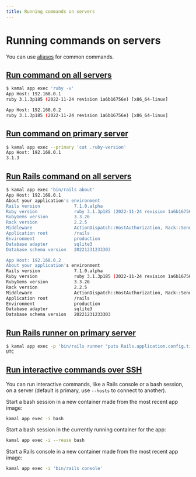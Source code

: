 ```yaml
---
title: Running commands on servers
---
```


# Running commands on servers

You can use [aliases](../../configuration/aliases) for common commands.

## [Run command on all servers](#run-command-on-all-servers)

```bash
$ kamal app exec 'ruby -v'
App Host: 192.168.0.1
ruby 3.1.3p185 (2022-11-24 revision 1a6b16756e) [x86_64-linux]

App Host: 192.168.0.2
ruby 3.1.3p185 (2022-11-24 revision 1a6b16756e) [x86_64-linux]
```

## [Run command on primary server](#run-command-on-primary-server)

```bash
$ kamal app exec --primary 'cat .ruby-version'
App Host: 192.168.0.1
3.1.3
```

## [Run Rails command on all servers](#run-rails-command-on-all-servers)

```bash
$ kamal app exec 'bin/rails about'
App Host: 192.168.0.1
About your application's environment
Rails version             7.1.0.alpha
Ruby version              ruby 3.1.3p185 (2022-11-24 revision 1a6b16756e) [x86_64-linux]
RubyGems version          3.3.26
Rack version              2.2.5
Middleware                ActionDispatch::HostAuthorization, Rack::Sendfile, ActionDispatch::Static, ActionDispatch::Executor, Rack::Runtime, Rack::MethodOverride, ActionDispatch::RequestId, ActionDispatch::RemoteIp, Rails::Rack::Logger, ActionDispatch::ShowExceptions, ActionDispatch::DebugExceptions, ActionDispatch::Callbacks, ActionDispatch::Cookies, ActionDispatch::Session::CookieStore, ActionDispatch::Flash, ActionDispatch::ContentSecurityPolicy::Middleware, ActionDispatch::PermissionsPolicy::Middleware, Rack::Head, Rack::ConditionalGet, Rack::ETag, Rack::TempfileReaper
Application root          /rails
Environment               production
Database adapter          sqlite3
Database schema version   20221231233303

App Host: 192.168.0.2
About your application's environment
Rails version             7.1.0.alpha
Ruby version              ruby 3.1.3p185 (2022-11-24 revision 1a6b16756e) [x86_64-linux]
RubyGems version          3.3.26
Rack version              2.2.5
Middleware                ActionDispatch::HostAuthorization, Rack::Sendfile, ActionDispatch::Static, ActionDispatch::Executor, Rack::Runtime, Rack::MethodOverride, ActionDispatch::RequestId, ActionDispatch::RemoteIp, Rails::Rack::Logger, ActionDispatch::ShowExceptions, ActionDispatch::DebugExceptions, ActionDispatch::Callbacks, ActionDispatch::Cookies, ActionDispatch::Session::CookieStore, ActionDispatch::Flash, ActionDispatch::ContentSecurityPolicy::Middleware, ActionDispatch::PermissionsPolicy::Middleware, Rack::Head, Rack::ConditionalGet, Rack::ETag, Rack::TempfileReaper
Application root          /rails
Environment               production
Database adapter          sqlite3
Database schema version   20221231233303
```

## [Run Rails runner on primary server](#run-rails-runner-on-primary-server)

```bash
$ kamal app exec -p 'bin/rails runner "puts Rails.application.config.time_zone"'
UTC
```

## [Run interactive commands over SSH](#run-interactive-commands-over-ssh)

You can run interactive commands, like a Rails console or a bash session, on a server (default is primary, use `--hosts` to connect to another).

Start a bash session in a new container made from the most recent app image:

```bash
kamal app exec -i bash
```

Start a bash session in the currently running container for the app:

```bash
kamal app exec -i --reuse bash
```

Start a Rails console in a new container made from the most recent app image:

```bash
kamal app exec -i 'bin/rails console'
```

